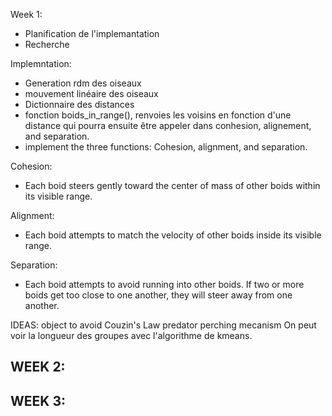 Week 1:
- Planification de l'implemantation
- Recherche

Implemntation:
- Generation rdm des oiseaux
- mouvement linéaire des oiseaux
- Dictionnaire des distances
- fonction boids_in_range(), renvoies les voisins en fonction d'une distance qui pourra ensuite être appeler dans conhesion, alignement, and separation.
- implement the three functions: Cohesion, alignment, and separation.

Cohesion:
- Each boid steers gently toward the center of mass of other boids within its visible range.

Alignment:
- Each boid attempts to match the velocity of other boids inside its visible range.

Separation:
- Each boid attempts to avoid running into other boids. If two or more boids get too close to one another, they will steer away from one another.

IDEAS:
object to avoid
Couzin's Law
predator
perching mecanism
On peut voir la longueur des groupes avec l'algorithme de kmeans.






WEEK 2:
- 




WEEK 3:
- 
